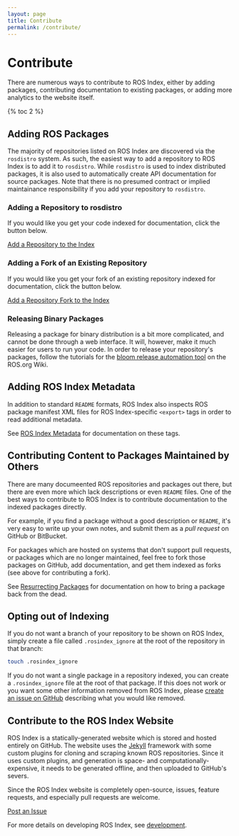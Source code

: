 ```yaml
---
layout: page
title: Contribute
permalink: /contribute/
---
```


# Contribute

There are numerous ways to contribute to ROS Index, either by adding packages,
contributing documentation to existing packages, or adding more analytics to
the website itself.

{% toc 2 %}

## Adding ROS Packages

The majority of repositories listed on ROS Index are discovered via the
`rosdistro` system. As such, the easiest way to add a repository to ROS Index
is to add it to `rosdistro`. While `rosdistro` is used to index distributed
packages, it is also used to automatically create API documentation for source
packages. Note that there is no presumed contract or implied maintainance
responsibility if you add your repository to `rosdistro`.

### Adding a Repository to rosdistro

If you would like you get your code indexed for documentation, click the
button below.

<a type="button" href="/contribute/add_repo" class="btn btn-success">Add a Repository to the Index</a>

### Adding a Fork of an Existing Repository

If you would like you get your fork of an existing repository indexed for
documentation, click the button below.

<a type="button" href="/contribute/add_fork" class="btn btn-success disabled">Add a Repository Fork to the Index</a>

### Releasing Binary Packages

Releasing a package for binary distribution is a bit more complicated, and
cannot be done through a web interface. It will, however, make it much
easier for users to run your code. In order to release your repository's
packages, follow the tutorials for the [bloom release automation
tool](http://wiki.ros.org/bloom) on the ROS.org Wiki.

## Adding ROS Index Metadata

In addition to standard `README` formats, ROS Index also inspects ROS package
manifest XML files for ROS Index-specific `<export>` tags in order to read
additional metadata.

See [ROS Index Metadata](/contribute/metadata) for documentation on these tags.

## Contributing Content to Packages Maintained by Others

There are many documeented ROS repositories and packages out there, but
there are even more which lack descriptions or even `README` files. One of
the best ways to contribute to ROS Index is to contribute documentation to
the indexed packages directly. 

For example, if you find a package without a good description or `README`,
it's very easy to write up your own notes, and submit them as a <em>pull
request</em> on GitHub or BitBucket. 

For packages which are hosted on systems that don't support pull requests, or
packages which are no longer maintained, feel free to fork those packages on
GitHub, add documentation, and get them indexed as forks (see above for
contributing a fork).

See [Resurrecting Packages](/contribute/resurrect) for documentation on how to
bring a package back from the dead.

## Opting out of Indexing

If you do not want a branch of your repository to be shown on ROS Index, simply
create a file called `.rosindex_ignore` at the root of the repository in that
branch:

```bash
touch .rosindex_ignore
```

If you do not want a single package in a repository indexed, you can create
a `.rosindex_ignore` file at the root of that package. If this does not work or
you want some other information removed from ROS Index, please [create an issue
on GitHub](https://github.com/rosindex/rosindex.github.io/issues/new?title=%5BREMOVAL%20REQUEST%5D%20)
describing what you would like removed.

## Contribute to the ROS Index Website

ROS Index is a statically-generated website which is stored and hosted
entirely on GitHub. The website uses the [Jekyll](http://jekyllrb.com) framework with some custom plugins
for cloning and scraping known ROS repositories. Since it uses custom
plugins, and generation is space- and computationally-expensive, it needs
to be generated offline, and then uploaded to GitHub's severs.

Since the ROS Index website is completely open-source, issues, feature
requests, and especially pull requests are welcome.

<a href="https://github.com/rosindex/rosindex.github.io/issues/new" target="_blank" class="btn btn-success">Post an Issue</a>

For more details on developing ROS Index, see [development](/about/development).
